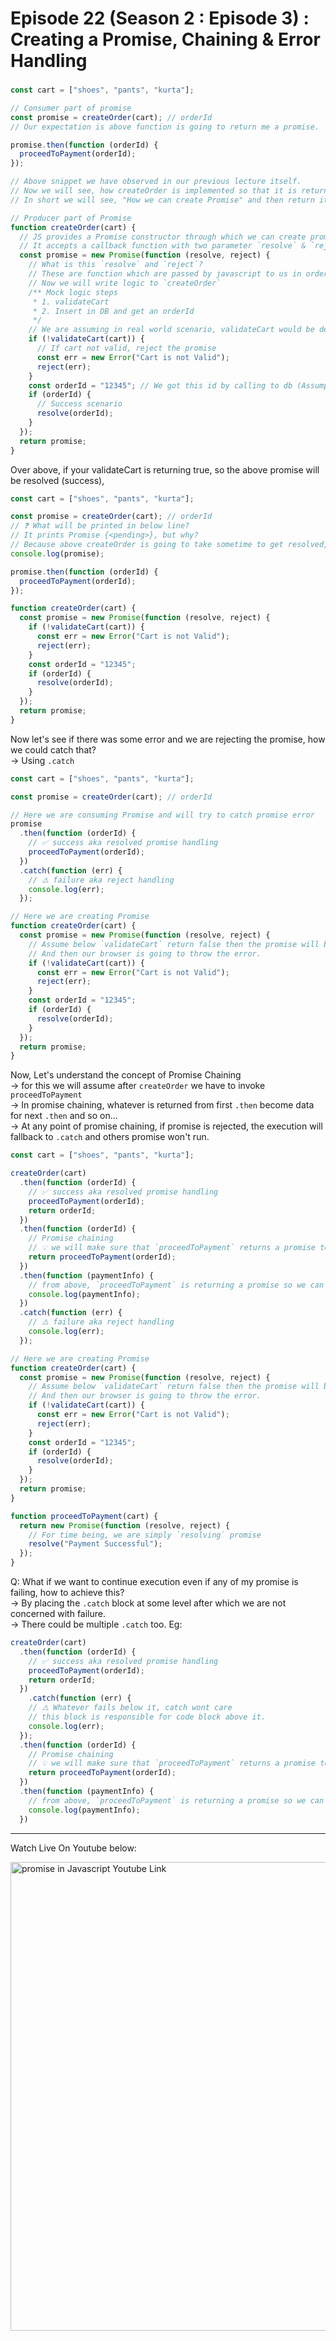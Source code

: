 # Episode 22 (Season 2 : Episode 3) : Creating a Promise, Chaining & Error Handling

###

```js
const cart = ["shoes", "pants", "kurta"];

// Consumer part of promise
const promise = createOrder(cart); // orderId
// Our expectation is above function is going to return me a promise.

promise.then(function (orderId) {
  proceedToPayment(orderId);
});

// Above snippet we have observed in our previous lecture itself.
// Now we will see, how createOrder is implemented so that it is returning a promise
// In short we will see, "How we can create Promise" and then return it.

// Producer part of Promise
function createOrder(cart) {
  // JS provides a Promise constructor through which we can create promise
  // It accepts a callback function with two parameter `resolve` & `reject`
  const promise = new Promise(function (resolve, reject) {
    // What is this `resolve` and `reject`?
    // These are function which are passed by javascript to us in order to handle success and failure of function call.
    // Now we will write logic to `createOrder`
    /** Mock logic steps
     * 1. validateCart
     * 2. Insert in DB and get an orderId
     */
    // We are assuming in real world scenario, validateCart would be defined
    if (!validateCart(cart)) {
      // If cart not valid, reject the promise
      const err = new Error("Cart is not Valid");
      reject(err);
    }
    const orderId = "12345"; // We got this id by calling to db (Assumption)
    if (orderId) {
      // Success scenario
      resolve(orderId);
    }
  });
  return promise;
}
```

Over above, if your validateCart is returning true, so the above promise will be resolved (success),

```js
const cart = ["shoes", "pants", "kurta"];

const promise = createOrder(cart); // orderId
// ❓ What will be printed in below line?
// It prints Promise {<pending>}, but why?
// Because above createOrder is going to take sometime to get resolved, so pending state. But once the promise is resolved, `.then` would be executed for callback.
console.log(promise);

promise.then(function (orderId) {
  proceedToPayment(orderId);
});

function createOrder(cart) {
  const promise = new Promise(function (resolve, reject) {
    if (!validateCart(cart)) {
      const err = new Error("Cart is not Valid");
      reject(err);
    }
    const orderId = "12345";
    if (orderId) {
      resolve(orderId);
    }
  });
  return promise;
}
```

Now let's see if there was some error and we are rejecting the promise, how we could catch that?  
-> Using `.catch`

```js
const cart = ["shoes", "pants", "kurta"];

const promise = createOrder(cart); // orderId

// Here we are consuming Promise and will try to catch promise error
promise
  .then(function (orderId) {
    // ✅ success aka resolved promise handling
    proceedToPayment(orderId);
  })
  .catch(function (err) {
    // ⚠️ failure aka reject handling
    console.log(err);
  });

// Here we are creating Promise
function createOrder(cart) {
  const promise = new Promise(function (resolve, reject) {
    // Assume below `validateCart` return false then the promise will be rejected
    // And then our browser is going to throw the error.
    if (!validateCart(cart)) {
      const err = new Error("Cart is not Valid");
      reject(err);
    }
    const orderId = "12345";
    if (orderId) {
      resolve(orderId);
    }
  });
  return promise;
}
```

Now, Let's understand the concept of Promise Chaining  
-> for this we will assume after `createOrder` we have to invoke `proceedToPayment`  
-> In promise chaining, whatever is returned from first `.then` become data for next `.then` and so on...  
-> At any point of promise chaining, if promise is rejected, the execution will fallback to `.catch` and others promise won't run.

```js
const cart = ["shoes", "pants", "kurta"];

createOrder(cart)
  .then(function (orderId) {
    // ✅ success aka resolved promise handling
    proceedToPayment(orderId);
    return orderId;
  })
  .then(function (orderId) {
    // Promise chaining
    // 💡 we will make sure that `proceedToPayment` returns a promise too
    return proceedToPayment(orderId);
  })
  .then(function (paymentInfo) {
    // from above, `proceedToPayment` is returning a promise so we can consume using `.then`
    console.log(paymentInfo);
  })
  .catch(function (err) {
    // ⚠️ failure aka reject handling
    console.log(err);
  });

// Here we are creating Promise
function createOrder(cart) {
  const promise = new Promise(function (resolve, reject) {
    // Assume below `validateCart` return false then the promise will be rejected
    // And then our browser is going to throw the error.
    if (!validateCart(cart)) {
      const err = new Error("Cart is not Valid");
      reject(err);
    }
    const orderId = "12345";
    if (orderId) {
      resolve(orderId);
    }
  });
  return promise;
}

function proceedToPayment(cart) {
  return new Promise(function (resolve, reject) {
    // For time being, we are simply `resolving` promise
    resolve("Payment Successful");
  });
}
```

Q: What if we want to continue execution even if any of my promise is failing, how to achieve this?  
-> By placing the `.catch` block at some level after which we are not concerned with failure.  
-> There could be multiple `.catch` too.
Eg:

```js
createOrder(cart)
  .then(function (orderId) {
    // ✅ success aka resolved promise handling
    proceedToPayment(orderId);
    return orderId;
  })
    .catch(function (err) {
    // ⚠️ Whatever fails below it, catch wont care
    // this block is responsible for code block above it.
    console.log(err);
  });
  .then(function (orderId) {
    // Promise chaining
    // 💡 we will make sure that `proceedToPayment` returns a promise too
    return proceedToPayment(orderId);
  })
  .then(function (paymentInfo) {
    // from above, `proceedToPayment` is returning a promise so we can consume using `.then`
    console.log(paymentInfo);
  })
```

<hr>

Watch Live On Youtube below:

<a href="https://www.youtube.com/watch?v=U74BJcr8NeQ&list=PLlasXeu85E9eWOpw9jxHOQyGMRiBZ60aX&index=4&ab_channel=AkshaySaini" target="_blank"><img src="https://img.youtube.com/vi/U74BJcr8NeQ/0.jpg" width="750"
alt="promise in Javascript Youtube Link"/></a>
